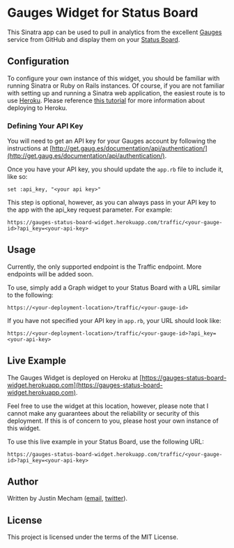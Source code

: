 # Gauges Widget for Status Board

This Sinatra app can be used to pull in analytics from the excellent
[Gauges](http://gaug.es) service from GitHub and display them on your
[Status Board](http://panic.com/statusboard).

## Configuration

To configure your own instance of this widget, you should be familiar with
running Sinatra or Ruby on Rails instances. Of course, if you are not familiar
with setting up and running a Sinatra web application, the easiest route is to
use [Heroku](http://heroku.com). Please reference [this tutorial](https://devcenter.heroku.com/articles/git)
for more information about deploying to Heroku.

### Defining Your API Key

You will need to get an API key for your Gauges account by following the
instructions at [http://get.gaug.es/documentation/api/authentication/](http://get.gaug.es/documentation/api/authentication/).

Once you have your API key, you should update the `app.rb` file to include it,
like so:

    set :api_key, "<your api key>"

This step is optional, however, as you can always pass in your API key to the
app with the api_key request parameter. For example:

    https://gauges-status-board-widget.herokuapp.com/traffic/<your-gauge-id>?api_key=<your-api-key>

## Usage

Currently, the only supported endpoint is the Traffic endpoint. More endpoints
will be added soon.

To use, simply add a Graph widget to your Status Board with a URL similar to
the following:

    https://<your-deployment-location>/traffic/<your-gauge-id>

If you have not specified your API key in `app.rb`, your URL should look like:

    https://<your-deployment-location>/traffic/<your-gauge-id>?api_key=<your-api-key>

## Live Example

The Gauges Widget is deployed on Heroku at
[https://gauges-status-board-widget.herokuapp.com](https://gauges-status-board-widget.herokuapp.com).

Feel free to use the widget at this location, however, please note that I
cannot make any guarantees about the reliability or security of this
deployment. If this is of concern to you, please host your own instance of
this widget.

To use this live example in your Status Board, use the following URL:

    https://gauges-status-board-widget.herokuapp.com/traffic/<your-gauge-id>?api_key=<your-api-key>


## Author

Written by Justin Mecham ([email](mailto:justin@mecham.me),
[twitter](http://twitter.com/jsmecham)).

## License

This project is licensed under the terms of the MIT License.
